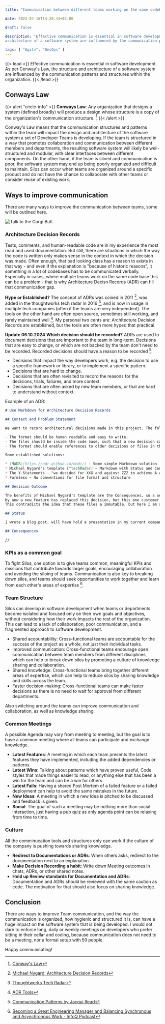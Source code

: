 ```yaml
---
title: "Communication between different teams working on the same codebase"

date: 2023-04-16T14:20:44+02:00

draft: false

description: "Effective communication is essential in software development. As per Conway's Law, the structure and
architecture of a software system are influenced by the communication patterns and structures within the organization. "

tags: [ "Agile", "DevOps" ]
---
```


{{< lead >}}
Effective communication is essential in software development. As per Conway's Law, the structure and architecture of a
software system are influenced by the communication patterns and structures within the organization.
{{< /lead >}}

## Conways Law

{{< alert "circle-info" >}} **Conways Law**:
Any organization that designs a system (defined broadly) will produce a design whose structure is a copy of the
organization's communication structure. [^conwaysLaw]
{{< /alert >}}

[^conwaysLaw]: [Conway's Law](http://www.melconway.com/Home/Committees_Paper.html)

Conway's Law means that the communication structures and patterns within the team will impact the design and
architecture of the software system a set of Developer Teams is developing.
If the team is structured in a way that promotes collaboration and communication between different members and
departments, the resulting software system will likely be well-structured and modular, with clear interfaces between
different components.
On the other hand, if the team is siloed and communication is poor, the software system may end up being poorly
organized and difficult to maintain.
Silos can occur when teams are organized around a specific product and do not have the chance to collaborate with other
teams or consider reuse of existing work.

## Ways to improve communication

There are many ways to improve the communication between teams, some will be outlined here.

![Talk to the Corgi Butt](/images/2023-04-talk.png)

### Architecture Decision Records

Tests, comments, and human-readable code are in my experience the most read and used documentation.
But still, there are situations in which the way the code is written only makes sense in the context in which the
decision was made.
Often enough, that bad looking class has a reason to exists in that way - and even if the explanation is "because of
historic reasons", it something in a lot of codebases has to be communicated verbally.
Especially in cases, where multiple teams work on the same code base this can be a problem - that is why Architecture
Decisn Records (ADR) can fill that communication gap.

**Hype or Established?** The concept of ADRs was coined in 2011 [^netflix], was added in the thoughtworks tech
radar in 2016 [^techRadar], and is now in usage in multiple tech companies (often if the teams are very independent).
The tools on the other hand are often open source, sometimes still working, and rarely maintained well [^git].
My personal two cents are: Architecture Decision Records are established, but the tools are often more hyped that
practical.

[^git]: [ADR Tools](https://adr.github.io/)
[^techRadar]: [Thoughtworks Tech Radar](https://www.thoughtworks.com/en-us/radar/techniques/lightweight-architecture-decision-records)
[^netflix]: [Michael Nygard: Architecture Decision Records](https://www.cognitect.com/blog/2011/11/15/documenting-architecture-decisions)

**Update 06.10.2024**
**Which decision should be recorded?** ADRs are used to document decisions that are important to the team in long-term.
Decisions that are easy to change, or which are not backed by the team don't need to be recorded. Recorded decisions
should have a reason to be recorded [^patterns]:

* Decisions that impact the way developers work, e.g. the decision to use a specific framework or library, or to
  implement a specific pattern.
* Decisions that are hard to change.
* Decisions that are often revisited to record the reasons for the decisions, trials, failures, and more context.
* Decisions that are often asked by new team members, or that are hard to understand without context.

[^patterns]: [Communication Patterns by Jacqui Read](https://www.oreilly.com/library/view/communication-patterns/9781098140533/)

Example of an ADR:

```markdown
# Use Markdown for Architecture Decision Records

## Context and Problem Statement

We want to record architectural decisions made in this project. The following requirements apply:

- The format should be human readable and easy to write.
- The files should be inside the code base, such that a new decision can be made using a pull request.
- The format should enable references to older decisions or files in the code base.

Some established solutions:

* [MADR](https://adr.github.io/madr/) - Some simple Markdown solution
* Michael Nygard's template [^techRadar] – Markdown with Status and Consequences
* The Y-Statements - "we decided for XXX and against ZZZ to achieve A and B, accepting that C".
* Formless – No conventions for file format and structure

## Decision Outcome

The benefits of Michael Nygard's template are the Consequences, so a section to update information on the decision, e.g.
by now a new feature has replaced this decision, but this one customer still needs it, so it is marked deprecated.
This contradicts the idea that these files a immutable, but here I am still coding PHP so what do I know.

## Status

I wrote a blog post, will have hold a presentation in my current company, and see what happens.

## Consequences

//
```

### KPIs as a common goal

To fight Silos, one option is to give teams common, meaningful KPIs and missions that contribute towards larger
goals, encouraging collaboration and avoiding the siloing of teams.
Communication is also key to breaking down silos, and teams should seek opportunities to work together and learn from
each other's areas of expertise [^podcast].

[^podcast]: [Becoming a Great Engineering Manager and Balancing Synchronous and Asynchronous Work - InfoQ Podcast](https://www.infoq.com/podcasts/balancing-synchronous-asynchronous-work/)

### Team Structure

Silos can develop in software development when teams or departments become isolated and focused only on their own goals
and objectives, without considering how their work impacts the rest of the organization.
This can lead to a lack of collaboration, poor communication, and a fragmented approach to software development.

* Shared accountability: Cross-functional teams are accountable for the success of the project as a whole, not just
  their individual tasks.
* Improved communication: Cross-functional teams encourage open communication between team members from different
  disciplines, which can help to break down silos by promoting a culture of knowledge sharing and collaboration.
* Shared knowledge: Cross-functional teams bring together different areas of expertise, which can help to reduce silos
  by sharing knowledge and skills across the team.
* Faster decision-making: Cross-functional teams can make faster decisions as there is no need to wait for approval from
  different departments.

Also switching around the teams can improve communication and collaboration, as well as knowledge sharing.

### Common Meetings

A possible Agenda may vary from meeting to meeting, but the goal is to have a common meeting where all teams can
participate and exchange knowledge.

* **Latest Features**: A meeting in which each team presents the latest features they have implemented, including the
  added dependencies or patterns.
* **Latest Wins**: Talking about patterns which have proven useful, Code styles that made things easier to read, or
  anything else that has been a win for the team and can be a win for others.
* **Latest Fails**: Having a shared Post Mortem of a failed feature or a failed deployment can help to avoid the same
  mistakes in the future.
* **New Ideas**: A meeting in which a new Idea is pitched to be discussed and feedback is given.
* **Social**: The goal of such a meeting may be nothing more than social interaction, just having a pub quiz as only
  agenda point can
  be relaxing from time to time.

### Culture

All the comminucation tools and structures only can work if the culture of the company is pushing towards sharing
knowledge.

* **Redirect to Documentations or ADRs**: When others asks, redirect to the documentation next to an explanation.
* **Make Decision Recording a habit**: Write down Meeting outcomes in chats, ADRs, or other shared notes.
* **Hold up Review standards for Documentation and ADRs**: Documentation and ADRs should be reviewed with the same
  caution as code. The motivation for that should also focus on sharing knowledge.

## Conclusion

There are ways to improve Team communication, and the way the communication is organized, how hygienic and structured it
is, can have a huge impact on the software system that is being developed. I would not dare to enforce long, daily or
weekly meetings on developers who prefer sitting in their cellar and coding, because communication does not need to be a
meeting, nor a formal setup with 50 people.

Happy communicating!
